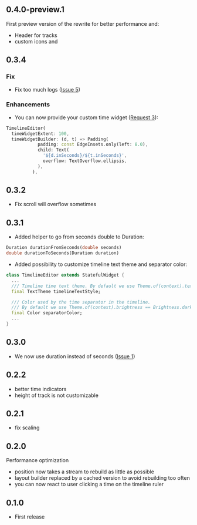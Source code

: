 ## 0.4.0-preview.1
First preview version of the rewrite for better performance and:
* Header for tracks
* custom icons and

## 0.3.4
### Fix
* Fix too much logs ([Issue 5](https://github.com/neckaros/timeline_editor/issues/5))
### Enhancements
* You can now provide your custom time widget ([Request 3](https://github.com/neckaros/timeline_editor/issues/3)):
```dart
TimelineEditor(
  timeWidgetExtent: 100,
  timeWidgetBuilder: (d, t) => Padding(
            padding: const EdgeInsets.only(left: 8.0),
            child: Text(
              '${d.inSeconds}/${t.inSeconds}',
              overflow: TextOverflow.ellipsis,
            ),
          ),
```

## 0.3.2
* Fix scroll will overflow sometimes

## 0.3.1
* Added helper to go from seconds double to Duration:
```dart
Duration durationFromSeconds(double seconds)
double durationToSeconds(Duration duration)
```
* Added possibility to customize timeline text theme and separator color:
```dart
class TimelineEditor extends StatefulWidget {
  ...
  /// Timeline time text theme. By default we use Theme.of(context).textTheme.bodyText1
  final TextTheme timelineTextStyle;

  /// Color used by the time separator in the timeline.
  /// By default we use Theme.of(context).brightness == Brightness.dark ? Colors.white60 : Colors.black87
  final Color separatorColor;
  ...
}
```

## 0.3.0
* We now use duration instead of seconds ([Issue 1](https://github.com/neckaros/timeline_editor/issues/1))

## 0.2.2
* better time indicators
* height of track is not customizable

## 0.2.1
* fix scaling


## 0.2.0
Performance optimization
* position now takes a stream to rebuild as little as possible
* layout builder replaced by a cached version to avoid rebuilding too often
* you can now react to user clicking a time on the timeline ruler

## 0.1.0

* First release
